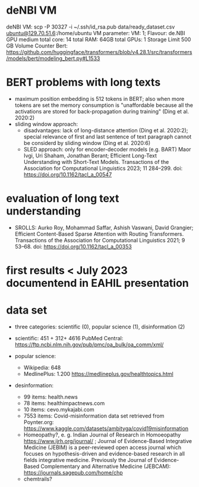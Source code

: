 # deNBI VM
deNBI VM: scp -P 30327  -i ~/.ssh/id_rsa.pub  data/ready_dataset.csv ubuntu@129.70.51.6:/home/ubuntu
VM parameter: VM: 1; Flavour: de.NBI GPU medium
total core: 14
total RAM: 64GB
total GPUs: 1
Storage Limit 500 GB
Volume Counter 
Bert: https://github.com/huggingface/transformers/blob/v4.28.1/src/transformers/models/bert/modeling_bert.py#L1533

# BERT problems with long texts
- maximum position embedding is 512 tokens in BERT; also when more tokens are set the memory consumption is "unaffordable because all the activations are stored for back-propagation during training" (Ding et al. 2020:2) 
- sliding window approach: 
  - disadvantages: lack of long-distance attention (Ding et al. 2020:2); special relevance of first and last sentence of text paragraph cannot be considerd by sliding window (Ding et al. 2020:6)
  - SLED approach: only for encoder-decoder models (e.g. BART) Maor Ivgi, Uri Shaham, Jonathan Berant; Efficient Long-Text Understanding with Short-Text Models. Transactions of the Association for Computational Linguistics 2023; 11 284–299. doi: https://doi.org/10.1162/tacl_a_00547 

# evaluation of long text understanding
  - SROLLS: Aurko Roy, Mohammad Saffar, Ashish Vaswani, David Grangier; Efficient Content-Based Sparse Attention with Routing Transformers. Transactions of the Association for Computational Linguistics 2021; 9 53–68. doi: https://doi.org/10.1162/tacl_a_00353

# first results < July 2023 documentend in EAHIL presentation 

# data set
- three categories: scientific (0), popular science (1), disinformation (2)
- scientific: 451 + 312+ 4616 PubMed Central: https://ftp.ncbi.nlm.nih.gov/pub/pmc/oa_bulk/oa_comm/xml/
- popular science: 
  - Wikipedia: 648 
  - MedlinePlus: 1.200 https://medlineplus.gov/healthtopics.html 
   
- desinformation: 
  - 99 items: health.news 
  - 78  items: healthimpactnews.com
  - 10 items: cevo.mykajabi.com
  - 7553 items: Covid-misinformation data set retrieved from Poynter.org: https://www.kaggle.com/datasets/ambityga/covid19misinformation
  - Homeopathy?, e. g.  Indian Journal of Research in Homoeopathy https://www.ijrh.org/journal/ ; Journal of Evidence-Based Integrative Medicine (JEBIM) is a peer-reviewed open access journal which focuses on hypothesis-driven and evidence-based research in all fields integrative medicine. Previously the Journal of Evidence-Based Complementary and Alternative Medicine (JEBCAM): https://journals.sagepub.com/home/chp
  - chemtrails? 
 
 
